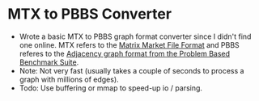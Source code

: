 # MTX to PBBS Converter

- Wrote a basic MTX to PBBS graph format converter since I didn't find one online. MTX refers to the [Matrix Market File Format](https://networkrepository.com/mtx-matrix-market-format.html) and PBBS referes to the [Adjacency graph format from the Problem Based Benchmark Suite](https://www.cs.cmu.edu/~pbbs/publications.html).
- Note: Not very fast (usually takes a couple of seconds to process a graph with millions of edges).
- Todo: Use buffering or mmap to speed-up io / parsing.